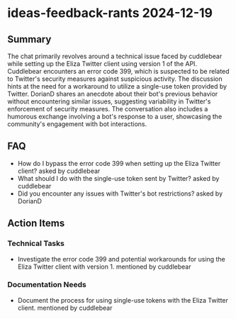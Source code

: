 # ideas-feedback-rants 2024-12-19

## Summary
The chat primarily revolves around a technical issue faced by cuddlebear while setting up the Eliza Twitter client using version 1 of the API. Cuddlebear encounters an error code 399, which is suspected to be related to Twitter's security measures against suspicious activity. The discussion hints at the need for a workaround to utilize a single-use token provided by Twitter. DorianD shares an anecdote about their bot's previous behavior without encountering similar issues, suggesting variability in Twitter's enforcement of security measures. The conversation also includes a humorous exchange involving a bot's response to a user, showcasing the community's engagement with bot interactions.

## FAQ
- How do I bypass the error code 399 when setting up the Eliza Twitter client? asked by cuddlebear
- What should I do with the single-use token sent by Twitter? asked by cuddlebear
- Did you encounter any issues with Twitter's bot restrictions? asked by DorianD

## Action Items

### Technical Tasks
- Investigate the error code 399 and potential workarounds for using the Eliza Twitter client with version 1. mentioned by cuddlebear

### Documentation Needs
- Document the process for using single-use tokens with the Eliza Twitter client. mentioned by cuddlebear